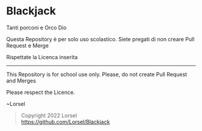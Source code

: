# Blackjack
Tanti porconi e Orco Dio

Questa Repository è per solo uso scolastico.
Siete pregati di non creare Pull Request e Merge

Rispettate la Licenca inserita

-------------------------------------------------------------

This Repository is for school use only.
Please, do not create Pull Request and Merges

Please respect the Licence.

~Lorsel
>Copyright 2022 Lorsel  
>https://github.com/Lorsel/Blackjack